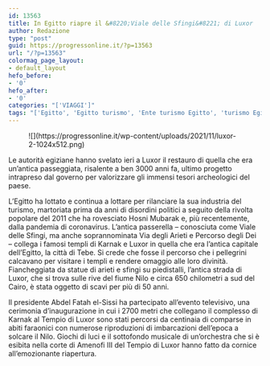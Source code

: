 ```yaml
---
id: 13563
title: In Egitto riapre il &#8220;Viale delle Sfingi&#8221; di Luxor
author: Redazione
type: "post"
guid: https://progressonline.it/?p=13563
url: "/?p=13563"
colormag_page_layout:
- default_layout
hefo_before:
- '0'
hefo_after:
- '0'
categories: "['VIAGGI']"
tags: "['Egitto', 'Egitto turismo', 'Ente turismo Egitto', 'turismo Egitto']"
---
```


<div class="wp-block-image"><figure class="alignright size-large is-resized">![](https://progressonline.it/wp-content/uploads/2021/11/luxor-2-1024x512.png)</figure></div>Le autorità egiziane hanno svelato ieri a Luxor il restauro di quella che era un’antica passeggiata, risalente a ben 3000 anni fa, ultimo progetto intrapreso dal governo per valorizzare gli immensi tesori archeologici del paese.

L’Egitto ha lottato e continua a lottare per rilanciare la sua industria del turismo, martoriata prima da anni di disordini politici a seguito della rivolta popolare del 2011 che ha rovesciato Hosni Mubarak e, più recentemente, dalla pandemia di coronavirus. L’antica passerella – conosciuta come Viale delle Sfingi, ma anche soprannominata Via degli Arieti e Percorso degli Dei – collega i famosi templi di Karnak e Luxor in quella che era l’antica capitale dell’Egitto, la città di Tebe. Si crede che fosse il percorso che i pellegrini calcavano per visitare i templi e rendere omaggio alle loro divinità. Fiancheggiata da statue di arieti e sfingi su piedistalli, l’antica strada di Luxor, che si trova sulle rive del fiume Nilo e circa 650 chilometri a sud del Cairo, è stata oggetto di scavi per più di 50 anni.

Il presidente Abdel Fatah el-Sissi ha partecipato all’evento televisivo, una cerimonia d’inaugurazione in cui i 2700 metri che collegano il complesso di Karnak al Tempio di Luxor sono stati percorsi da centinaia di comparse in abiti faraonici con numerose riproduzioni di imbarcazioni dell’epoca a solcare il Nilo. Giochi di luci e il sottofondo musicale di un’orchestra che si è esibita nella corte di Amenofi III del Tempio di Luxor hanno fatto da cornice all’emozionante riapertura.